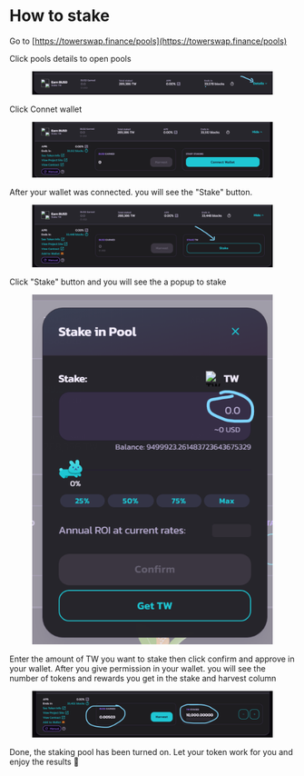# How to stake

Go to [https://towerswap.finance/pools](https://towerswap.finance/pools)

Click pools details to open pools

<figure><img src="../../.gitbook/assets/1.png" alt=""><figcaption></figcaption></figure>

Click Connet wallet

<figure><img src="../../.gitbook/assets/2 (4).png" alt=""><figcaption></figcaption></figure>

After your wallet was connected. you will see the "Stake" button.

<figure><img src="../../.gitbook/assets/3.png" alt=""><figcaption></figcaption></figure>

Click "Stake" button and you will see the a popup to stake

<figure><img src="../../.gitbook/assets/4 (2).png" alt=""><figcaption></figcaption></figure>

Enter the amount of TW you want to stake then click confirm and approve in your wallet. After you give permission in your wallet. you will see the number of tokens and rewards you get in the stake and harvest column&#x20;

<figure><img src="../../.gitbook/assets/5.png" alt=""><figcaption></figcaption></figure>

Done, the staking pool has been turned on. Let your token work for you and enjoy the results :tada:
